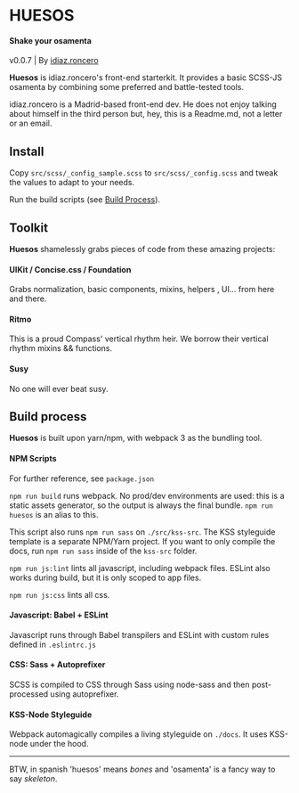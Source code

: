 # HUESOS
#### Shake your osamenta
v0.0.7 | By [idiaz.roncero](http://idiazroncero.com)

__Huesos__ is idiaz.roncero's front-end starterkit. It provides a basic SCSS-JS osamenta by combining some preferred and battle-tested tools.

idiaz.roncero is a Madrid-based front-end dev. He does not enjoy talking about himself in the third person but, hey, this is a Readme.md, not a letter or an email.

## Install

Copy `src/scss/_config_sample.scss` to `src/scss/_config.scss` and tweak the values to adapt to your needs.

Run the build scripts (see [Build Process](#build-process)).

## Toolkit

__Huesos__ shamelessly grabs pieces of code from these amazing projects:

#### UIKit / Concise.css / Foundation

Grabs normalization, basic components, mixins, helpers , UI... from here and there.

#### Ritmo

This is a proud Compass' vertical rhythm heir. We borrow their vertical rhythm mixins && functions. 

#### Susy

No one will ever beat susy.


## Build process

__Huesos__ is built upon yarn/npm, with webpack 3 as the bundling tool.

#### NPM Scripts

For further reference, see `package.json`

`npm run build` runs webpack. No prod/dev environments are used: this is a static assets generator, so the output is always the final bundle. `npm run huesos` is an alias to this. 

This script also runs `npm run sass` on `./src/kss-src`. The KSS styleguide template is a separate NPM/Yarn project. If you want to only compile the docs, run `npm run sass` inside of the `kss-src` folder.

`npm run js:lint` lints all javascript, including webpack files. ESLint also works during build, but it is only scoped to app files.

`npm run js:css` lints all css.

#### Javascript: Babel + ESLint

Javascript runs through Babel transpilers and ESLint with custom rules defined in `.eslintrc.js`

#### CSS: Sass + Autoprefixer

SCSS is compiled to CSS through Sass using node-sass and then post-processed using autoprefixer.

#### KSS-Node Styleguide

Webpack automagically compiles a living styleguide on `./docs`. It uses KSS-node under the hood.

___

BTW, in spanish 'huesos' means *bones* and 'osamenta' is a fancy way to say *skeleton*.
